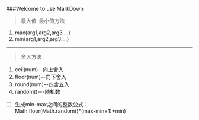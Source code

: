 ###Welcome to use MarkDown
> 最大值-最小值方法         
1. max(arg1,arg2,arg3....)         
2. min(arg1,arg2,arg3....)         

---         
> 舍入方法         
1. ceil(num)--向上舍入         
2. floor(num)--向下舍入         
3. round(num)--四舍五入         
4. random()---随机数         
- [ ] 生成min-max之间的整数公式：         
Math.floor(Math.random()*(max-min+1)+min)         